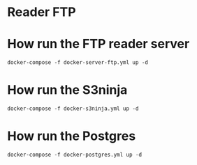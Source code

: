 # Reader FTP

# How run the FTP reader server

```
docker-compose -f docker-server-ftp.yml up -d
```

# How run the S3ninja

```
docker-compose -f docker-s3ninja.yml up -d
```

# How run the Postgres

```
docker-compose -f docker-postgres.yml up -d
```